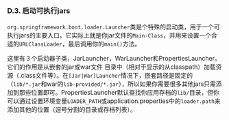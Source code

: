 ### D.3. 启动可执行jars

`org.springframework.boot.loader.Launcher`类是个特殊的启动类，用于一个可执行jars的主要入口。它实际上就是你jar文件的`Main-Class`，并用来设置一个合适的`URLClassLoader`，最后调用你的`main()`方法。

这里有３个启动器子类，JarLauncher，WarLauncher和PropertiesLauncher。它们的作用是从嵌套的jar或war文件
目录中（相对于显示的从classpath）加载资源（.class文件等）。在`[Jar|War]Launcher`情况下，嵌套路径是固定的（`lib/*.jar`和war的`lib-provided/*.jar`），所以如果你需要很多其他jars只需添加到那些位置即可。PropertiesLauncher默认查找你应用存档的`lib/`目录，但你可以通过设置环境变量`LOADER_PATH`或application.properties中的`loader.path`来添加其他的位置（逗号分割的目录或存档列表）。
